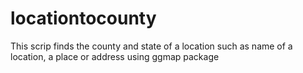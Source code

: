 # locationtocounty
This scrip finds the county and state of a location such as name of a location,  a place or address using ggmap package 
